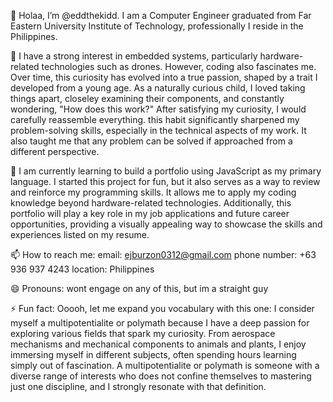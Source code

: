 👋 Holaa, I’m @eddthekidd. I am a Computer Engineer graduated from Far Eastern University Institute of Technology, professionally I reside in the Philippines.

👀 I have a strong interest in embedded systems, particularly hardware-related technologies such as drones. However, coding also fascinates me. Over time, this curiosity has evolved into a true passion, shaped
    by a trait I developed from a young age. As a naturally curious child, I loved taking things apart, closeley examining their components, and constantly wondering, "How does this work?" After satisfying my 
    curiosity, I would carefully reassemble everything. this habit significantly sharpened my problem-solving skills, especially in the technical aspects of my work. It also taught me that any problem can be solved
    if approached from a different perspective.

🌱 I am currently learning to build a portfolio using JavaScript as my primary language. I started this project for fun, but it also serves as a way to review and reinforce my programming skills. It allows me 
    to apply my coding knowledge beyond hardware-related technologies. Additionally, this portfolio will play a key role in my job applications and future career opportunities, providing a visually appealing way 
    to showcase the skills and experiences listed on my resume.
    
 📫 How to reach me:
      email: ejburzon0312@gmail.com
      phone number: +63 936 937 4243
      location: Philippines
      
😄 Pronouns: 
      wont engage on any of this, but im a straight guy

⚡ Fun fact: 
      Ooooh, let me expand you vocabulary with this one: I consider myself a multipotentialite or polymath because I have a deep passion for exploring various fields that spark my curiosity. From aerospace 
      mechanisms and mechanical components to animals and plants, I enjoy immersing myself in different subjects, often spending hours learning simply out of fascination. A multipotentialite 
      or polymath is someone with a diverse range of interests who does not confine themselves to mastering just one discipline, and I strongly resonate with that definition.

<!---
eddthekidd/eddthekidd is a ✨ special ✨ repository because its `README.md` (this file) appears on your GitHub profile.
You can click the Preview link to take a look at your changes.
--->
